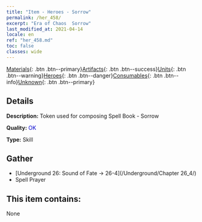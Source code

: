 ```yaml
---
title: "Item - Heroes - Sorrow"
permalink: /her_458/
excerpt: "Era of Chaos  Sorrow"
last_modified_at: 2021-04-14
locale: en
ref: "her_458.md"
toc: false
classes: wide
---
```

 [Materials](/Items/){: .btn .btn--primary}[Artifacts](/Items/Artifacts/){: .btn .btn--success}[Units](/Items/Units/){: .btn .btn--warning}[Heroes](/Items/Heroes/){: .btn .btn--danger}[Consumables](/Items/Consumables/){: .btn .btn--info}[Unknown](/Items/Unknown/){: .btn .btn--primary}

## Details
 **Description:** Token used for composing Spell Book - Sorrow

 **Quality:** <span style="color: #0000CD">OK</span>

 **Type:** Skill

## Gather

*    [Underground 26: Sound of Fate -> 26-4](/Underground/Chapter 26_4/) 
*    Spell Prayer 

## This item contains:

  None

